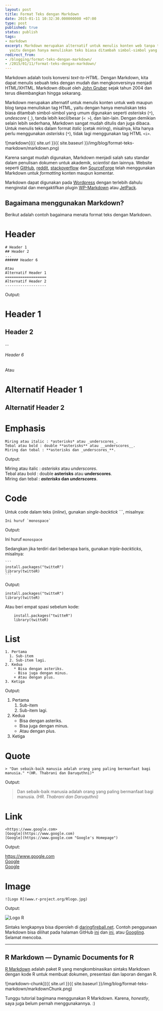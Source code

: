 ```yaml
---
layout: post
title: Format Teks dengan Markdown
date: 2015-01-11 10:32:30.000000000 +07:00
type: post
published: true
status: publish
tags:
- markdown
excerpt: Markdown merupakan alternatif untuk menulis konten web tanpa tag HTML,
  yaitu dengan hanya menuliskan teks biasa ditambah simbol-simbol yang umum digunakan.
redirect_from:
- /blogging/format-teks-dengan-markdown/
- /2015/01/11/format-teks-dengan-markdown/
---
```

Markdown adalah tools konversi *text-to-HTML*. Dengan Markdown, kita
dapat menulis sebuah teks dengan mudah dan mengkonversinya menjadi
HTML/XHTML. Markdown dibuat oleh [John
Gruber](http://daringfireball.net/projects/markdown/) sejak tahun 2004
dan terus dikembangkan hingga sekarang.

Markdown merupakan alternatif untuk menulis konten untuk web maupun blog
tanpa menuliskan tag HTML, yaitu dengan hanya menuliskan teks biasa
ditambah simbol-simbol yang umum digunakan seperti *asterisks* (`*`),
*undescore* (`_`), tanda lebih kecil/besar (`< >`), dan lain-lain.
Dengan demikian selain lebih sederhana, Markdown sangat mudah ditulis
dan juga dibaca. Untuk menulis teks dalam format *italic* (cetak
miring), misalnya, kita hanya perlu menggunakan *asterisks* (`*`), tidak
lagi menggunakan tag HTML `<i>`.

![markdown]({{ site.url }}{{ site.baseurl }}/img/blog/format-teks-markdown/markdown.png)


Karena sangat mudah digunakan, Markdown menjadi salah satu standar dalam
penulisan dokumen untuk akademik, *scientist* dan lainnya. Website
seperti [GitHub](https://github.com/), [reddit](http://www.reddit.com/),
[stackoverflow](http://stackoverflow.com/) dan
[SourceForge](http://sourceforge.net/) telah menggunakan Markdown untuk
*formatting* konten maupun komentar.

Markdown dapat digunakan pada [Wordpress](https://wordpress.org) dengan
terlebih dahulu menginstal dan mengaktifkan plugin
[WP-Markdown](https://wordpress.org/plugins/wp-markdown/) atau
[JetPack](https://wordpress.org/plugins/jetpack/).

## Bagaimana menggunakan Markdown?

Berikut adalah contoh bagaimana menata format teks dengan Markdown.

Header
==========

    # Header 1
    ## Header 2
    ...
    ###### Header 6

    Atau
    Alternatif Header 1
    ===================
    Alternatif Header 2
    -------------------

Output:

Header 1
========

Header 2
--------

...

###### Header 6

Atau

Alternatif Header 1
===================

Alternatif Header 2
-------------------

# Emphasis

    Miring atau italic : *asterisks* atau _underscores_.
    Tebal atau bold : double **asterisks** atau __underscores__.
    Miring dan tebal : **asterisks dan _underscores_**.

Output:

Miring atau italic : *asterisks* atau *underscores*.<br/>
Tebal atau bold : double **asterisks** atau **underscores**.<br/>
Miring dan tebal : ***asterisks* dan *underscores***.<br/>

# Code

Untuk code dalam teks (*inline*), gunakan *single-backtick* ```,
misalnya:

    Ini huruf `monospace`

Output:

Ini huruf `monospace`

Sedangkan jika terdiri dari beberapa baris, gunakan *triple-backticks*, misalnya:

    ```
    install.packages("twitteR")
    library(twitteR)
    ```

Output:

    install.packages("twitteR")
    library(twitteR)
    
Atau beri empat spasi sebelum kode:

```
    install.packages("twitteR")
    library(twitteR)
```

# List

    1. Pertama
      1. Sub-item
      2. Sub-item lagi.
    2. Kedua
        * Bisa dengan asteriks.
        - Bisa juga dengan minus.
        + Atau dengan plus.
    3. Ketiga

Output:

1.  Pertama
    1.  Sub-item
    2.  Sub-item lagi.
2.  Kedua
    -   Bisa dengan asteriks.
    -   Bisa juga dengan minus.
    -   Atau dengan plus.
3.  Ketiga

# Quote

    > "Dan sebaik-baik manusia adalah orang yang paling bermanfaat bagi manusia." *(HR. Thabrani dan Daruquthni)*

Output:

> Dan sebaik-baik manusia adalah orang yang paling bermanfaat bagi
> manusia. *(HR. Thabrani dan Daruquthni)*

# Link

    <https://www.google.com>
    [Google](https://www.google.com)
    [Google](https://www.google.com "Google's Homepage")

Output:

<https://www.google.com><br/>
[Google](https://www.google.com)<br/>
[Google](https://www.google.com "Google's Homepage")

# Image

    ![Logo R](www.r-project.org/Rlogo.jpg)

Output:

![Logo R](//www.r-project.org/Rlogo.jpg)

Sintaks lengkapnya bisa diperoleh di
[daringfireball.net](http://daringfireball.net/projects/markdown/syntax).
Contoh penggunaan Markdown bisa dilihat pada halaman GitHub
[ini](https://github.com/adam-p/markdown-here/wiki/Markdown-Cheatsheet)
dan [ini](https://help.github.com/articles/markdown-basics/), atau
[Googling](https://www.google.com/webhp?sourceid=chrome-instant&ion=1&espv=2&ie=UTF-8#q=markdown).
Selamat mencoba.

------------------------------------------------------------------------

## R Markdown — Dynamic Documents for R

[R Markdown](http://rmarkdown.rstudio.com/) adalah paket R yang
mengkombinasikan sintaks Markdown dengan kode R untuk membuat dokumen,
presentasi dan laporan dengan R.

![markdown-chunk]({{ site.url }}{{ site.baseurl }}/img/blog/format-teks-markdown/markdownChunk.png)

Tunggu tutorial bagimana menggunakan R Markdown. Karena, *honestly*,
saya juga belum pernah menggunakannya. :)
